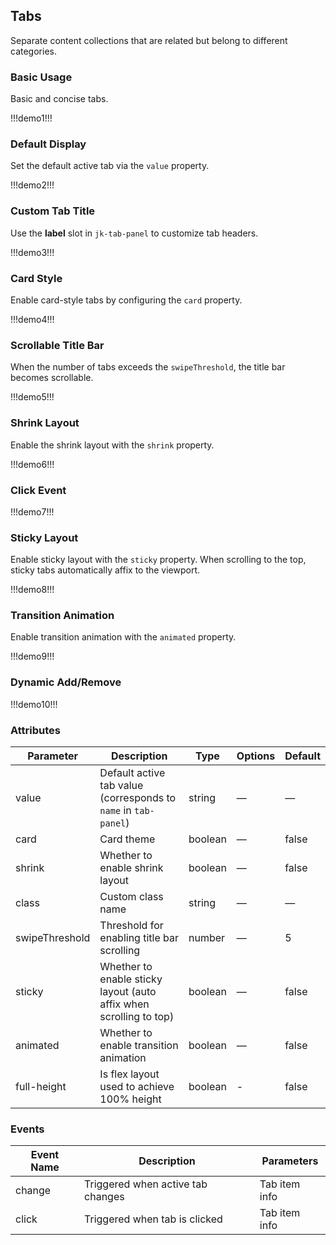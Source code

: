 ## Tabs

Separate content collections that are related but belong to different categories.

### Basic Usage

Basic and concise tabs.

!!!demo1!!!

### Default Display

Set the default active tab via the `value` property.

!!!demo2!!!

### Custom Tab Title

Use the **label** slot in `jk-tab-panel` to customize tab headers.

!!!demo3!!!

### Card Style

Enable card-style tabs by configuring the `card` property.

!!!demo4!!!

### Scrollable Title Bar

When the number of tabs exceeds the `swipeThreshold`, the title bar becomes scrollable.

!!!demo5!!!

### Shrink Layout

Enable the shrink layout with the `shrink` property.

!!!demo6!!!

### Click Event

!!!demo7!!!

### Sticky Layout

Enable sticky layout with the `sticky` property. When scrolling to the top, sticky tabs automatically affix to the viewport.

!!!demo8!!!

### Transition Animation

Enable transition animation with the `animated` property.

!!!demo9!!!

### Dynamic Add/Remove

!!!demo10!!!

### Attributes

| Parameter      | Description                                                        | Type    | Options | Default |
| -------------- | ------------------------------------------------------------------ | ------- | ------- | ------- |
| value          | Default active tab value (corresponds to `name` in `tab-panel`)    | string  | —       | —       |
| card           | Card theme                                                         | boolean | —       | false   |
| shrink         | Whether to enable shrink layout                                    | boolean | —       | false   |
| class          | Custom class name                                                  | string  | —       | —       |
| swipeThreshold | Threshold for enabling title bar scrolling                         | number  | —       | 5       |
| sticky         | Whether to enable sticky layout (auto affix when scrolling to top) | boolean | —       | false   |
| animated       | Whether to enable transition animation                             | boolean | —       | false   |
| full-height    | Is flex layout used to achieve 100% height                         | boolean | -       | false   |

### Events

| Event Name | Description                       | Parameters    |
| ---------- | --------------------------------- | ------------- |
| change     | Triggered when active tab changes | Tab item info |
| click      | Triggered when tab is clicked     | Tab item info |
